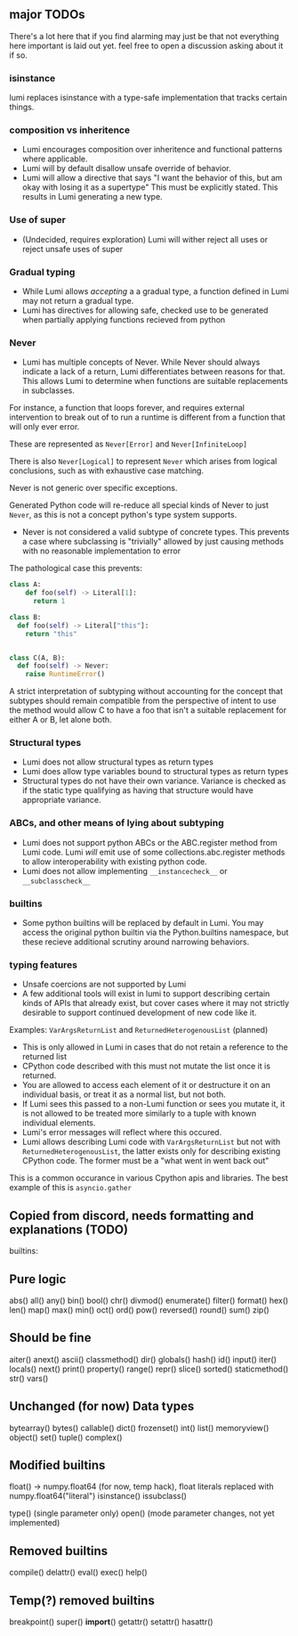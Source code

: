 ## major TODOs

There's a lot here that if you find alarming may just be that not everything here important is laid out yet.
feel free to open a discussion asking about it if so.

### isinstance

lumi replaces isinstance with a type-safe implementation that tracks certain things.

### composition vs inheritence

- Lumi encourages composition over inheritence and functional patterns where applicable.
- Lumi will by default disallow unsafe override of behavior.
- Lumi will allow a directive that says "I want the behavior of this, but am okay with losing it as a supertype" This must be explicitly stated. This results in Lumi generating a new type.

### Use of super

- (Undecided, requires exploration) Lumi will wither reject all uses or reject unsafe uses of super

### Gradual typing

- While Lumi allows *accepting* a a gradual type, a function defined in Lumi may not return a gradual type.
- Lumi has directives for allowing safe, checked use to be generated when partially applying functions recieved from python

### Never

- Lumi has multiple concepts of Never. While Never should always indicate a lack of a return, Lumi differentiates between reasons for that. This allows Lumi to determine when functions are suitable replacements in subclasses.

For instance, a function that loops forever, and requires external intervention to break out of to run a runtime is different from a function that will only ever error.

These are represented as `Never[Error]` and `Never[InfiniteLoop]`

There is also `Never[Logical]` to represent `Never` which arises from logical conclusions,
such as with exhaustive case matching.

Never is not generic over specific exceptions.

Generated Python code will re-reduce all special kinds of Never to just `Never`, as this is not a concept python's type system supports.

- Never is not considered a valid subtype of concrete types. This prevents a case where subclassing is "trivially" allowed by just causing methods with no reasonable implementation to error

The pathological case this prevents:

```py
class A:
    def foo(self) -> Literal[1]:
      return 1

class B:
  def foo(self) -> Literal["this"]:
    return "this"


class C(A, B):
  def foo(self) -> Never:
    raise RuntimeError()
```

A strict interpretation of subtyping without accounting for the concept that
subtypes should remain compatible from the perspective of intent to use the method would allow
C to have a foo that isn't a suitable replacement for either A or B, let alone both.


### Structural types

- Lumi does not allow structural types as return types
- Lumi does allow type variables bound to structural types as return types
- Structural types do not have their own variance.
  Variance is checked as if the static type qualifying
  as having that structure would have appropriate variance.

### ABCs, and other means of lying about subtyping

- Lumi does not support python ABCs or the ABC.register method from Lumi code.
  Lumi *will* emit use of some collections.abc.register methods to allow interoperability
  with existing python code.
- Lumi does not allow implementing `__instancecheck__` or `__subclasscheck__`


### builtins

- Some python builtins will be replaced by default in Lumi.
  You may access the original python builtin via the Python.builtins namespace,
  but these recieve additional scrutiny around narrowing behaviors.

### typing features

- Unsafe coercions are not supported by Lumi
- A few additional tools will exist in lumi to support describing certain kinds of APIs that already exist,
  but cover cases where it may not strictly desirable to support continued development of new code like it.

Examples: `VarArgsReturnList` and `ReturnedHeterogenousList` (planned)

- This is only allowed in Lumi in cases that do not retain a reference to the returned list
- CPython code described with this must not mutate the list once it is returned.
- You are allowed to access each element of it or destructure it on an individual basis, or treat it as a normal list, but not both.
- If Lumi sees this passed to a non-Lumi function or sees you mutate it, it is not allowed to be treated more similarly to a tuple with known individual elements.
- Lumi's error messages will reflect where this occured.
- Lumi allows describing Lumi code with `VarArgsReturnList` but not with `ReturnedHeterogenousList`, the latter exists only for describing existing CPython code. The former must be a "what went in went back out"

This is a common occurance in various Cpython apis and libraries. The best example of this is `asyncio.gather`


## Copied from discord, needs formatting and explanations (TODO)

builtins:

Pure logic
-----------
abs()
all()
any()
bin()
bool()
chr()
divmod()
enumerate()
filter()
format()
hex()
len()
map()
max()
min()
oct()
ord()
pow()
reversed()
round()
sum()
zip()


Should be fine
---------------
aiter()
anext()
ascii()
classmethod()
dir()
globals()
hash()
id()
input()
iter()
locals()
next()
print()
property()
range()
repr()
slice()
sorted()
staticmethod()
str()
vars()

Unchanged (for now) Data types
--------------------
bytearray()
bytes()
callable()
dict()
frozenset()
int()
list()
memoryview()
object()
set()
tuple()
complex()

Modified builtins
-----------------------


float()  -> numpy.float64 (for now, temp hack), float literals replaced with numpy.float64("literal")
isinstance()
issubclass()

type()  (single parameter only)
open()  (mode parameter changes, not yet implemented)

Removed builtins
----------------
compile()
delattr()
eval()
exec()
help()

Temp(?) removed builtins
---------------------
breakpoint()
super()
__import__()
getattr()
setattr()
hasattr()